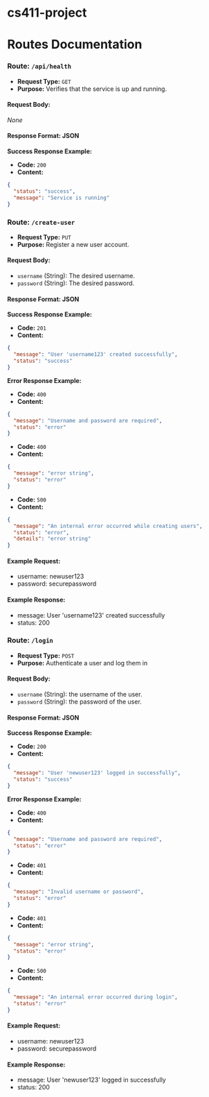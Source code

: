 # cs411-project

# Routes Documentation

### Route: `/api/health`

- **Request Type:** `GET`  
- **Purpose:** Verifies that the service is up and running.

#### Request Body:
_None_

#### Response Format: JSON

**Success Response Example:**
- **Code:** `200`  
- **Content:**
```json
{
  "status": "success",
  "message": "Service is running"
}
```

### Route: `/create-user`

- **Request Type:** `PUT`  
- **Purpose:** Register a new user account.

#### Request Body:
- `username` (String): The desired username.  
- `password` (String): The desired password.

#### Response Format: JSON

**Success Response Example:**
- **Code:** `201`  
- **Content:**
```json
{
  "message": "User 'username123' created successfully",
  "status": "success"
} 
```

**Error Response Example:**
- **Code:** `400`  
- **Content:**
```json
{
  "message": "Username and password are required",
  "status": "error"
} 
```
- **Code:** `400`  
- **Content:**
```json
{
  "message": "error string",
  "status": "error"
} 
```
- **Code:** `500`  
- **Content:**
```json
{
  "message": "An internal error occurred while creating users",
  "status": "error",
  "details": "error string"
} 
```
#### Example Request:
- username: newuser123
- password: securepassword
#### Example Response:
- message: User 'username123' created successfully
- status: 200

### Route: `/login`

- **Request Type:** `POST`  
- **Purpose:** Authenticate a user and log them in

#### Request Body:
- `username` (String): the username of the user.  
- `password` (String): the password of the user.

#### Response Format: JSON

**Success Response Example:**
- **Code:** `200`  
- **Content:**
```json
{
  "message": "User 'newuser123' logged in successfully",
  "status": "success"
} 
```

**Error Response Example:**
- **Code:** `400`  
- **Content:**
```json
{
  "message": "Username and password are required",
  "status": "error"
} 
```
- **Code:** `401`  
- **Content:**
```json
{
  "message": "Invalid username or password",
  "status": "error"
} 
```
- **Code:** `401`  
- **Content:**
```json
{
  "message": "error string",
  "status": "error"
} 
```
- **Code:** `500`  
- **Content:**
```json
{
  "message": "An internal error occurred during login",
  "status": "error"
} 
```
#### Example Request:
- username: newuser123
- password: securepassword
#### Example Response:
- message: User 'newuser123' logged in successfully
- status: 200





